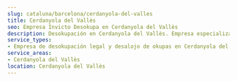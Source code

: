 ```yaml
---
slug: cataluna/barcelona/cerdanyola-del-valles
title: Cerdanyola del Vallès
seo: Empresa Invicto Desokupa en Cerdanyola del Vallès
description: Desokupación en Cerdanyola del Vallès. Empresa especializada en okupas. Mediación legal y desalojo express. Presupuesto gratuito.
service_types:
- Empresa de desokupación legal y desalojo de okupas en Cerdanyola del Vallès
service_areas:
- Cerdanyola del Vallès
location: Cerdanyola del Vallès
---
```

